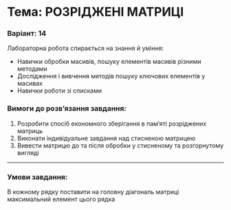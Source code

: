 # Тема: РОЗРІДЖЕНІ МАТРИЦІ
### Варіант: 14

Лабораторна робота спирається на знання й уміння: 
- Навички обробки масивів, пошуку елементів масивів різними методами
- Дослідження і вивчення методів пошуку ключових елементів у масивах
- Навички роботи зі списками

### Вимоги до розв’язання завдання: <br>
1. Розробити спосіб економного зберігання в пам’яті розріджених матриць
2. Виконати індивідуальне завдання над стисненою матрицею
3. Вивести матрицю до та після обробки у стисненому та розгорнутому вигляді
---
### Умови завдання: <br>
В кожному рядку поставити на головну діагональ матриці максимальний елемент цього рядка